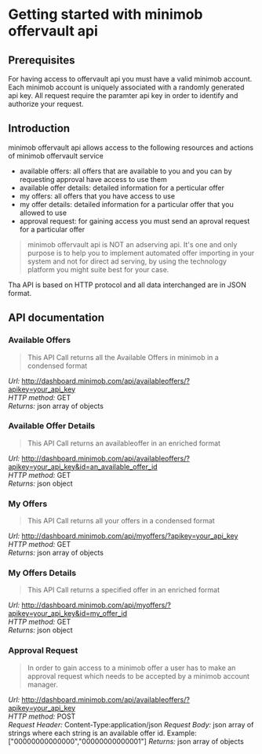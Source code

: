 # Getting started with minimob offervault api

## Prerequisites 
For having access to offervault api you must have a valid minimob account. Each minimob account is uniquely associated with a randomly generated api key. All request require the paramter api key in order to identify and authorize your request.

## Introduction
minimob offervault api allows access to the following resources and actions of minimob offervault service
* available offers: all offers that are available to you and you can by requesting approval have access to use them
* available offer details: detailed information for a perticular offer
* my offers: all offers that you have access to use 
* my offer details: detailed information for a particular offer that you allowed to use
* approval request: for gaining access you must send an aproval request for a particular offer

>minimob offervault api is NOT an adserving api. It's one and only purpose is to help you to implement automated offer importing in your system and not for direct ad serving, by using the technology platform you might suite best for your case.

Tha API is based on HTTP protocol and all data interchanged are in JSON format.

## API documentation
### Available Offers
>This API Call returns all the Available Offers in minimob in a condensed format

*Url:* <http://dashboard.minimob.com/api/availableoffers/?apikey=your_api_key>  
*HTTP method:* GET  
*Returns:* json array of objects  

### Available Offer Details
>This API Call returns an availableoffer in an enriched format

*Url:* <http://dashboard.minimob.com/api/availableoffers/?apikey=your_api_key&id=an_available_offer_id>  
*HTTP method:* GET  
*Returns:* json object


### My Offers
>This API Call returns all your offers in a condensed format

*Url:* <http://dashboard.minimob.com/api/myoffers/?apikey=your_api_key>  
*HTTP method:* GET  
*Returns:* json array of objects  

### My Offers Details
>This API Call returns a specified offer in an enriched format

*Url:* <http://dashboard.minimob.com/api/myoffers/?apikey=your_api_key&id=my_offer_id>  
*HTTP method:* GET  
*Returns:* json object

### Approval Request
>In order to gain access to a minimob offer a user has to make an approval request which needs to be accepted by a minimob account manager.

*Url:* <http://dashboard.minimob.com/api/availableoffers/?apikey=your_api_key>  
*HTTP method:* POST  
*Request Header:* Content-Type:application/json
*Request Body:* json array of strings where each string is an available offer id. Example: ["00000000000000","00000000000001"]
*Returns:* json array of objects 
